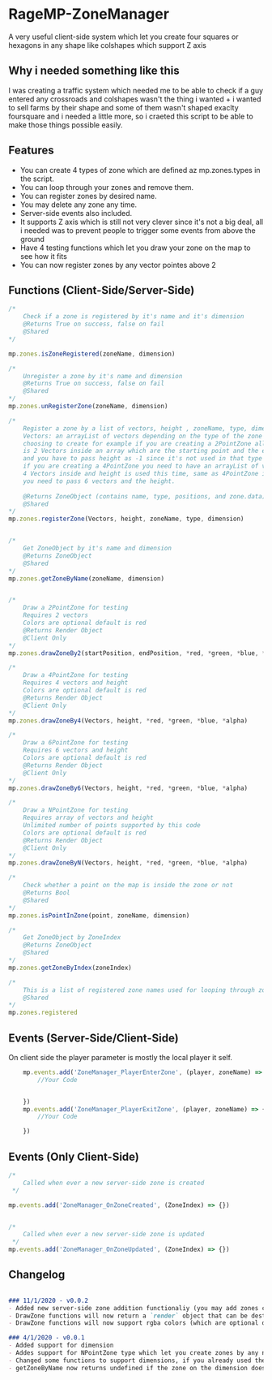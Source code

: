 # RageMP-ZoneManager
A very useful client-side system which let you create four squares or hexagons in any shape like colshapes which support Z axis

## Why i needed something like this
I was creating a traffic system which needed me to be able to check if a guy entered any crossroads and colshapes wasn't the thing i wanted + i wanted to sell farms by their shape and some of them wasn't shaped exaclty foursquare and i needed a little more, so i craeted this script to be able to make those things possible easily.



## Features
- You can create 4 types of zone which are defined az mp.zones.types in the script.
- You can loop through your zones and remove them.
- You can register zones by desired name.
- You may delete any zone any time.
- Server-side events also included.
- It supports Z axis which is still not very clever since it's not a big deal, all i needed was to prevent people to trigger some events from above the ground
- Have 4 testing functions which let you draw your zone on the map to see how it fits
- You can now register zones by any vector pointes above 2


## Functions (Client-Side/Server-Side)
```js
/*
	Check if a zone is registered by it's name and it's dimension
	@Returns True on success, false on fail
	@Shared
*/

mp.zones.isZoneRegistered(zoneName, dimension)

/*
	Unregister a zone by it's name and dimension
	@Returns True on success, false on fail
	@Shared
*/
mp.zones.unRegisterZone(zoneName, dimension)

/*
	Register a zone by a list of vectors, height , zoneName, type, dimension
	Vectors: an arrayList of vectors depending on the type of the zone you are
	choosing to create for example if you are creating a 2PointZone all you need
	is 2 Vectors inside an array which are the starting point and the ending point
	and you have to pass height as -1 since it's not used in that type of zone
	if you are creating a 4PointZone you need to have an arrayList of vectors with
	4 Vectors inside and height is used this time, same as 4PointZone in 6PointZone
	you need to pass 6 vectors and the height.
	
	@Returns ZoneObject (contains name, type, positions, and zone.data)
	@Shared
*/
mp.zones.registerZone(Vectors, height, zoneName, type, dimension)


/*
	Get ZoneObject by it's name and dimension
	@Returns ZoneObject
	@Shared
*/
mp.zones.getZoneByName(zoneName, dimension)


/*
	Draw a 2PointZone for testing
	Requires 2 vectors
	Colors are optional default is red
	@Returns Render Object
	@Client Only
*/
mp.zones.drawZoneBy2(startPosition, endPosition, *red, *green, *blue, *alpha)

/*
	Draw a 4PointZone for testing
	Requires 4 vectors and height
	Colors are optional default is red
	@Returns Render Object
	@Client Only
*/
mp.zones.drawZoneBy4(Vectors, height, *red, *green, *blue, *alpha)

/*
	Draw a 6PointZone for testing
	Requires 6 vectors and height
	Colors are optional default is red
	@Returns Render Object
	@Client Only
*/
mp.zones.drawZoneBy6(Vectors, height, *red, *green, *blue, *alpha)

/*
	Draw a NPointZone for testing
	Requires array of vectors and height
	Unlimited number of points supported by this code
	Colors are optional default is red
	@Returns Render Object
	@Client Only
*/
mp.zones.drawZoneByN(Vectors, height, *red, *green, *blue, *alpha)

/*
	Check whether a point on the map is inside the zone or not
	@Returns Bool
	@Shared
*/
mp.zones.isPointInZone(point, zoneName, dimension)

/* 
	Get ZoneObject by ZoneIndex
	@Returns ZoneObject
	@Shared
*/
mp.zones.getZoneByIndex(zoneIndex)

/*
	This is a list of registered zone names used for looping through zones
	@Shared
*/
mp.zones.registered 
```


## Events (Server-Side/Client-Side)

On client side the player parameter is mostly the local player it self.

```js
    mp.events.add('ZoneManager_PlayerEnterZone', (player, zoneName) => {
        //Your Code


    })
    mp.events.add('ZoneManager_PlayerExitZone', (player, zoneName) => {
        //Your Code

    })
```


## Events (Only Client-Side)
```js
/*
	Called when ever a new server-side zone is created
 */

mp.events.add('ZoneManager_OnZoneCreated', (ZoneIndex) => {})


/*
	Called when ever a new server-side zone is updated
 */
mp.events.add('ZoneManager_OnZoneUpdated', (ZoneIndex) => {})

```

## Changelog
```markdown

### 11/1/2020 - v0.0.2
- Added new server-side zone addition functionaliy (you may add zones client-side for users only but server-side zones are synced through all clients, if you have too much zones on your end this might cause a little bit fps drop on player join for the player but not a big deal) 
- DrawZone functions will now return a `render` object that can be destroyed manually when not needed
- DrawZone functions will now support rgba colors (which are optional default is set to red)

### 4/1/2020 - v0.0.1
- Added support for dimension
- Addes support for NPointZone type which let you create zones by any number of points
- Changed some functions to support dimensions, if you already used the script you may need to change them
- getZoneByName now returns undefined if the zone on the dimension does not exists (this thing existed before but i forgot to mention it before)

```